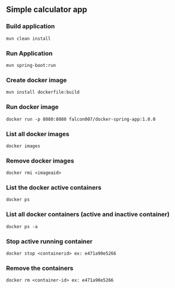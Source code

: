 ## Simple calculator app

### Build application

    mvn clean install

### Run Application
    mvn spring-boot:run

### Create docker image

    mvn install dockerfile:build

### Run docker image

    docker run -p 8080:8080 falcon007/docker-spring-app:1.0.0

### List all docker images
    docker images

### Remove docker images
    
    docker rmi <imageaid>

### List the docker active containers
    docker ps

### List all docker containers (active and inactive container)
    docker ps -a

### Stop active running container
    docker stop <containerid> ex: e471a90e5266

### Remove the containers
    docker rm <container-id> ex: e471a90e5266
